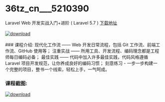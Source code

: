 # 36tz_cn___5210390
Laravel Web 开发实战入门+进阶 ( Laravel 5.7 )
[下载地址](http://www.36tz.cn/article/5210390 "下载地址")
<br/></br>[![download](http://36tz.cn/muke_img/2020_02_1-80-300x206.png "下载地址")](http://www.36tz.cn/article/5210390 "下载地址")
<br/></br>### 课程介绍:
现代化工作流 —— Web 开发日常流程，包括 Git 工作流、前端工作流、GitHub 使用等；
注重实战 —— 所用工具、开发流程、编码理念都是工程师每日编码必备；
最佳实践 —— 代码中加入许多最佳实践，代码风格遵循 Laravel 项目开发规范，让你养成良好的编码习惯；
刻意练习 - 一步一步构建一个完整的项目，整书一个线索，轻松上手，一气呵成。

### 课程截图:
[![download](http://36tz.cn/muke_img/2020_02_11-77.png "下载地址")](http://www.36tz.cn/article/5210390 "下载地址")
